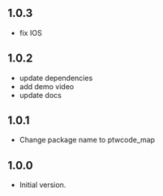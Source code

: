 ## 1.0.3
- fix IOS

## 1.0.2
- update dependencies
- add demo video
- update docs

## 1.0.1
- Change package name to ptwcode_map

## 1.0.0
- Initial version.
